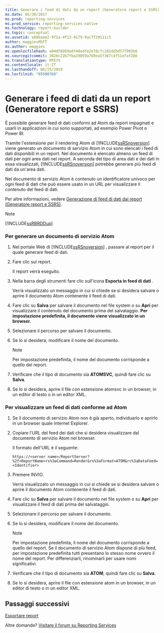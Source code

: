 ```yaml
---
title: Generare i feed di dati da un report (Generatore report e SSRS) | Microsoft Docs
ms.date: 05/30/2017
ms.prod: reporting-services
ms.prod_service: reporting-services-native
ms.technology: report-builder
ms.topic: conceptual
ms.assetid: e68baae2-9f2a-4f13-9179-9ac7f29111c5
author: maggiesMSFT
ms.author: maggies
ms.openlocfilehash: a94df8959adf40edfe2e78c7c281dd5d57f90266
ms.sourcegitcommit: 3026c22b7fba19059a769ea5f367c4f51efaf286
ms.translationtype: MTE75
ms.contentlocale: it-IT
ms.lasthandoff: 06/15/2019
ms.locfileid: "65580768"
---
```

# <a name="generate-data-feeds-from-a-report-report-builder-and-ssrs"></a>Generare i feed di dati da un report (Generatore report e SSRS)

È possibile generare feed di dati conformi ad Atom da report impaginati e usarli in applicazioni in cui sono supportati, ad esempio Power Pivot o Power BI.  
  
 Tramite l'estensione per il rendering Atom di [!INCLUDE[ssRSnoversion](../../includes/ssrsnoversion-md.md)] viene generato un documento di servizio Atom in cui sono elencati i feed di dati disponibili in un report. Nel documento è elencato almeno un feed di dati per ogni area dati nel report. A seconda del tipo di area dati e dei dati in essa visualizzati, [!INCLUDE[ssRSnoversion](../../includes/ssrsnoversion-md.md)] potrebbe generare più feed di dati da un'area dati.  
  
 Nel documento di servizio Atom è contenuto un identificatore univoco per ogni feed di dati che può essere usato in un URL per visualizzare il contenuto del feed di dati.  
  
 Per altre informazioni, vedere [Generazione di feed di dati dai report &#40;Generatore report e SSRS&#41;](../../reporting-services/report-builder/generating-data-feeds-from-reports-report-builder-and-ssrs.md).  
  
> [!NOTE]  
>  [!INCLUDE[ssRBRDDup](../../includes/ssrbrddup-md.md)]  
  
### <a name="to-generate-an-atom-service-document"></a>Per generare un documento di servizio Atom  
  
1.  Nel portale Web di [!INCLUDE[ssRSnoversion](../../includes/ssrsnoversion-md.md)] , passare al report per il quale generare feed di dati.  
  
2.  Fare clic sul report.  
  
     Il report verrà eseguito.  
  
3.  Nella barra degli strumenti fare clic sull'icona **Esporta in feed di dati** .  
  
     Verrà visualizzato un messaggio in cui si chiede se si desidera salvare o aprire il documento Atom contenente il feed di dati.  
  
4.  Fare clic su **Salva** per salvare il documento nel file system o su **Apri** per visualizzare il contenuto del documento prima del salvataggio. **Per impostazione predefinita, il documento viene visualizzato in un browser.**  
  
5.  Selezionare il percorso per salvare il documento.  
  
6.  Se lo si desidera, modificare il nome del documento.  
  
    > [!NOTE]  
    >  Per impostazione predefinita, il nome del documento corrisponde a quello del report.  
  
7.  Verificare che il tipo di documento sia **ATOMSVC**, quindi fare clic su **Salva**.  
  
8.  Se lo si desidera, aprire il file con estensione atomsvc in un browser, in un editor di testo o in un editor XML.  
  
### <a name="to-view-an-atom-compliant-data-feed"></a>Per visualizzare un feed di dati conforme ad Atom  
  
1.  Se il documento di servizio Atom non è già aperto, individuarlo e aprirlo in un browser quale Internet Explorer.  
  
2.  Copiare l'URL del feed dei dati che si desidera visualizzare dal documento di servizio Atom nel browser.  
  
     Il formato dell'URL è il seguente:  
  
     `https://<server name>/ReportServer?%2f<ReportName>rs%3aCommand=Render&rs%3aFormat=ATOM&rc%3aDataFeed=<Identifier>`  
  
3.  Premere INVIO.  
  
     Verrà visualizzato un messaggio in cui si chiede se si desidera salvare o aprire il documento Atom contenente il feed di dati.  
  
4.  Fare clic su **Salva** per salvare il documento nel file system o su **Apri** per visualizzare il feed di dati prima del salvataggio.  
  
5.  Selezionare il percorso per salvare il documento.  
  
6.  Se lo si desidera, modificare il nome del documento.  
  
    > [!NOTE]  
    >  Per impostazione predefinita, il nome del documento corrisponde a quello del report. Se il documento di servizio Atom dispone di più feed, per impostazione predefinita tutti presentano lo stesso nome ovvero il nome del report. Per differenziarli, rinominarli per usare nomi significativi.  
  
7.  Verificare che il tipo di documento sia **ATOM**, quindi fare clic su **Salva**.  
  
8.  Se lo si desidera, aprire il file con estensione atom in un browser, in un editor di testo o in un editor XML.  

## <a name="next-steps"></a>Passaggi successivi

[Esportare report](../../reporting-services/report-builder/export-reports-report-builder-and-ssrs.md)  

Altre domande? [Visitare il forum su Reporting Services](https://go.microsoft.com/fwlink/?LinkId=620231)
